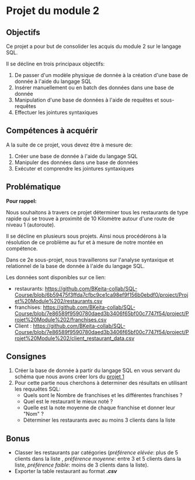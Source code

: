 # Projet du module 2

## Objectifs

Ce projet a pour but de consolider les acquis du module 2 sur le langage SQL.

Il se décline en trois principaux objectifs:

1. De passer d'un modèle physique de donnée à la création d'une base de donnée à l'aide du langage SQL
2. Insérer manuellement ou en batch des données dans une base de donnée
3. Manipulation d'une base de données à l'aide de requêtes et sous-requêtes
4. Effectuer les jointures syntaxiques

## Compétences à acquérir

A la suite de ce projet, vous devez être à mesure de:

1. Créer une base de donnée à l'aide du langage SQL
2. Manipuler des données dans une base de données
3. Exécuter et comprendre les jointures syntaxiques

## Problématique

**Pour rappel:**

Nous souhaitons à travers ce projet déterminer tous les restaurants de type rapide qui se trouve à proximité de 10 Kilomètre autour d'une route de niveau 1 (autoroute).

Il se décline en plusieurs sous projets. Ainsi nous procédérons à la résolution de ce problème au fur et à mesure de notre montée en compétence.

Dans ce 2e sous-projet, nous travaillerons sur l'analyse syntaxique et relationnel de la base de donnée à l'aide du langage SQL.

Les données sont disponibles sur ce lien: 

* restaurants: https://github.com/BKeita-collab/SQL-Course/blob/6b59475f3ffda7cfbc9ce1ca98ef9f156b0ebdf0/project/Projet%20Module%202/restaurants.csv
* franchises: https://github.com/BKeita-collab/SQL-Course/blob/7e86589f9590780daed3b3406f65bf00c7747f54/project/Projet%20Module%202/franchises.csv
* Client : https://github.com/BKeita-collab/SQL-Course/blob/7e86589f9590780daed3b3406f65bf00c7747f54/project/Projet%20Module%202/client_restaurant_data.csv

## Consignes

1. Créer la base de donnée à partir du langage SQL en vous servant du schéma que nous avons créer lors du [projet 1](https://github.com/BKeita-collab/SQL-Course/blob/76a864b8f28a9d4f491eab9bb5efc255e546b61d/project/Projet%20Module%201/Projet%201.md)
2. Pour cette partie nous cherchons à determiner des résultats en utilisant les requuêtes SQL:
   * Quels sont le Nombre de franchises et les différentes franchises ?
   * Quel est le restaurant le mieux noté ?
   * Quelle est la note moyenne de chaque franchise et donner leur "Nom" ?
   * Déterminer les restaurants avec au moins 3 clients dans la liste

## Bonus

* Classer les restaurants par catégories (*préférence elévée*: plus de 5 clients dans la liste , *préférence moyenne*: entre 3 et 5 clients dans la liste, *préférence faible*: moins de 3 clients dans la liste).
* Exporter la table restaurant au format **.*csv***
